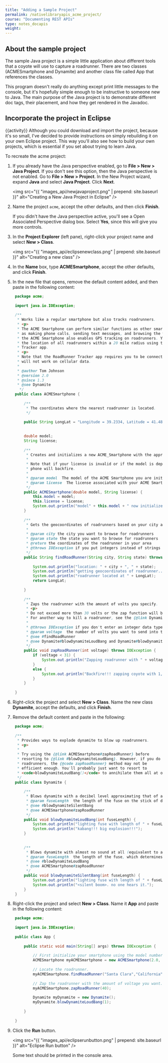```yaml
---
title: "Adding a Sample Project"
permalink: /nativelibraryapis_acme_project/
course: "Documenting REST APIs"
type: notes_docapis
weight:
---
```


## About the sample project

The sample Java project is a simple little application about different tools that a coyote will use to capture a roadrunner. There are two classes (ACMESmartphone and Dynamite) and another class file called App that references the classes. 

This program doesn't really do anything except print little messages to the console, but it's hopefully simple enough to be instructive to someone new to Java. The main purpose of the Java project is to demonstrate different doc tags, their placement, and how they get rendered in the Javadoc.

## Incorporate the project in Eclipse
{{activity}}
Although you could download and import the project, because it's so small, I've decided to provide instructions on simply rebuilding it on your own Eclipse project. This way you'll also see how to build your own projects, which is essential if you set about trying to learn Java. 

To recreate the acme project: 

1. If you already have the Java perspective enabled, go to **File > New > Java Project**. If you don't see this option, then the Java perspective is not enabled. Go to **File > New > Project**. In the New Project wizard, expand **Java** and select **Java Project**. Click **Next**. 
	
	<img src="{{ "images_api/newjavaproject.png" | prepend: site.baseurl }}" alt="Creating a New Java Project in Eclipse" />
	
2. Name the project `acme`, accept the other defaults, and then click **Finish**.
	
	If you didn't have the Java perspective active, you'll see a Open Associated Perspective dialog box. Select **Yes**, since this will give you more controls. 
	
3. In the **Project Explorer** (left pane), right-click your project name and select **New > Class**. 
	
	<img src="{{ "images_api/eclipsenewclass.png" | prepend: site.baseurl }}" alt="Creating a new class" />
	
4. In the **Name** box, type **ACMESmartphone**, accept the other defaults, and click **Finish**. 
5. In the new file that opens, remove the default content added, and then paste in the following content: 
	
   ```java
	package acme;
	
	import java.io.IOException;
	
	/**
	 * Works like a regular smartphone but also tracks roadrunners.
	 * <p>
	 * The ACME Smartphone can perform similar functions as other smartphones, such
	 * as making phone calls, sending text messages, and browsing the web. However,
	 * the ACME Smartphone also enables GPS tracking on roadrunners. You can monitor
	 * the location of all roadrunners within a 20 mile radius using the RoadRunner
	 * Tracker app.
	 * <p>
	 * Note that the RoadRunner Tracker app requires you to be connected to wifi. It
	 * will not work on cellular data.
	 * 
	 * @author Tom Johnson
	 * @version 2.0
	 * @since 1.3
	 * @see Dynamite
	  */
	public class ACMESmartphone {
		
		/**
		 * The coordinates where the nearest roadrunner is located.
		 */
		
		public String LongLat = "Longitude = 39.2334, Latitude = 41.4899"; // hard-coded for simplicity's sake.
		
		
		double model;
		String license;
		
		/**
		 * Creates and initializes a new ACME_Smartphone with the appropriate model and license number. 
		 * 
		 * Note that if your license is invalid or if the model is deprecated, the zapping controls on the
		 * phone will backfire.
		 * 
		 * @param model  The model of the ACME Smartphone you are initializing.
		 * @param license  The license associated with your ACME Smartphone.
		 */
		public ACMESmartphone(double model, String license) {
			this.model = model;
			this.license = license;
			System.out.println("model" + this.model + " now initialized for license " + license );
		}
		
		/**
		 * Gets the geocoordinates of roadrunners based on your city and state.
		 * 
		 * @param city the city you want to browse for roadrunners
		 * @param state the state you want to browse for roadrunners
		 * @return the coordinates of the roadrunner in your area
		 * @throws IOException if you put integers instead of strings
		 */
		public String findRoadRunner(String city, String state) throws IOException {
				
			System.out.println("location: " + city + ", " + state);
			System.out.println("getting geocoordinates of roadrunner.... ");
			System.out.println("roadrunner located at " + LongLat);
			return LongLat;
			
		}
		
		/**
		 * Zaps the roadrunner with the amount of volts you specify. 
		 * <p>
		 * Do not exceed more than 30 volts or the zap function will backfire. 
		 * For another way to kill a roadrunner, see the {@link Dynamite#blowDynamiteLoudBang} method.
		 * 
		 * @throws IOException if you don't enter an integer data type amount for the voltage 
		 * @param voltage  the number of volts you want to send into the roadrunner's body
		 * @see #findRoadRunner 
		 * @see Dynamite#blowDynamiteLoudBang and Dynamite#blowDynamiteSilentBang
		 */
		public void zapRoadRunner(int voltage) throws IOException {
			if (voltage < 31) {
				System.out.println("Zapping roadrunner with " + voltage + " volts!!!!");
			}
			else {
				System.out.println("Backfire!!! zapping coyote with 1,000,000 volts!!!!");
			}
		}
	
	}
   ```
	
6. Right-click the project and select **New > Class**. Name the new class **Dynamite**, accept the defaults, and click **Finish**. 
7. Remove the default content and paste in the following:
	
   ```java
	package acme;
	
	/**
	 * Provides ways to explode dynamite to blow up roadrunners.
	 * <p>
	 * 
	 * Try using the {@link ACMESmartphone#zapRoadRunner} before
	 * resorting to {@link #blowDynamiteLoudBang}. However, if you do have a lot of
	 * roadrunners, the {@code zapRoadRunner} method may not be
	 * efficient enough. You'll probably just want to resort to
	 * <code>blowDynamiteLoudBang()</code> to annihilate them all at once.
	 */
	public class Dynamite {
		
		/**
		 * Blows dynamite with a decibel level approximating that of a fog horn. 
		 * @param fuseLength  the length of the fuse on the stick of dynamite 
		 * @see #blowDynamiteSilentBang
		 * @see ACMESmartphone#zapRoadRunner
		 */
		public void blowDynamiteLoudBang(int fuseLength) {
			System.out.println("lighting fuse with length of " + fuseLength + " inches.");
			System.out.println("kabang!!! big explosion!!!");
		}
	
		
		/**
		 * Blows dynamite with almost no sound at all (equivalent to a silencer on a gun). 
		 * @param fuseLength  the length of the fuse, which determines safety (silent bangs are just as deadly as loud bangs)
		 * @see #blowDynamiteLoudBang
		 * @see ACMESmartphone#zapRoadRunner
		 */
		public void blowDynamiteSilentBang(int fuseLength) {
			System.out.println("lighting fuse with length of " + fuseLength + " inches.");
			System.out.println("<silent boom>. no one hears it.");
		}
	}
   ```
	
8. Right-click the project and select **New > Class**. Name it **App** and paste in the following content:
	
   ```java
	package acme;
	
	import java.io.IOException;
	
	public class App {
	
		public static void main(String[] args) throws IOException {
			
			// First initialize your smartphone using the model number and license key.
			ACMESmartphone myACMESmartphone = new ACMESmartphone(2.0, "398978fdskj");
			
			// Locate the roadrunner.
			myACMESmartphone.findRoadRunner("Santa Clara","California");
			
			// Zap the roadrunner with the amount of voltage you want.
			myACMESmartphone.zapRoadRunner(40);
			
			Dynamite myDynamite = new Dynamite();
			myDynamite.blowDynamiteLoudBang(1);
	
		}
	
	}
   ```
	
9. Click the **Run** button. 
	
	<img src="{{ "images_api/eclipserunbutton.png" | prepend: site.baseurl }}" alt="Eclipse Run button" />
	
	Some text should be printed in the console area.

